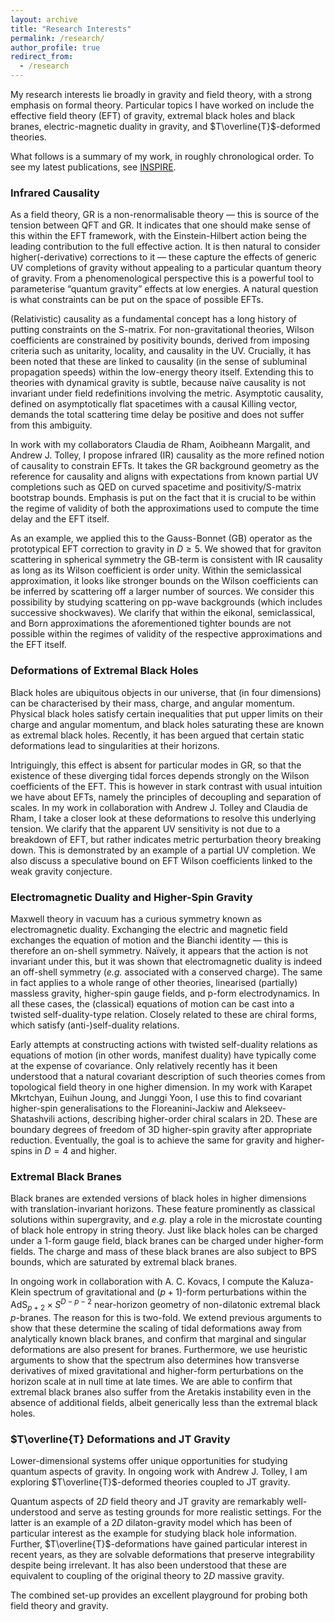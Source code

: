 ```yaml
---
layout: archive
title: "Research Interests"
permalink: /research/
author_profile: true
redirect_from:
  - /research
---
```


My research interests lie broadly in gravity and field theory, with a strong emphasis on formal theory. 
Particular topics I have worked on include the effective field theory (EFT) of gravity, extremal black holes and black branes, electric-magnetic duality in gravity, and $T\overline{T}$-deformed theories.  

What follows is a summary of my work, in roughly chronological order.
To see my latest publications, see [INSPIRE](https://inspirehep.net/authors/1993699).

### Infrared Causality

As a field theory, GR is a non-renormalisable theory &mdash; this is source of the tension between QFT and GR. 
It indicates that one should make sense of this within the EFT framework, with the Einstein-Hilbert action being the leading contribution to the full effective action.
It is then natural to consider higher(-derivative) corrections to it &mdash; these capture the effects of generic UV completions of gravity without appealing to a particular quantum theory of gravity. 
From a phenomenological perspective this is a powerful tool to parameterise “quantum gravity” effects at low energies. 
A natural question is what constraints can be put on the space of possible EFTs.

(Relativistic) causality as a fundamental concept has a long history of putting constraints on the S-matrix. 
For non-gravitational theories, Wilson coefficients are constrained by positivity bounds, derived from imposing criteria such as unitarity, locality, and causality in the UV. 
Crucially, it has been noted that these are linked to causality (in the sense of subluminal propagation speeds) within the low-energy theory itself. 
Extending this to theories with dynamical gravity is subtle, because naïve causality is not invariant under field redefinitions involving the metric. 
Asymptotic causality, defined on asymptotically flat spacetimes with a causal Killing vector, demands the total scattering time delay be positive and does not suffer from this ambiguity. 

In work with my collaborators Claudia de Rham, Aoibheann Margalit, and Andrew J. Tolley, I propose infrared (IR) causality as the more refined notion of causality to constrain EFTs.
It takes the GR background geometry as the reference for causality and aligns with expectations from known partial UV completions such as QED on curved spacetime and positivity/S-matrix bootstrap bounds. 
Emphasis is put on the fact that it is crucial to be within the regime of validity of both the approximations used to compute the time delay and the EFT itself.

As an example, we applied this to the Gauss-Bonnet (GB) operator as the prototypical EFT correction to gravity in $D \geq 5$. 
We showed that for graviton scattering in spherical symmetry the GB-term is consistent with IR causality as long as its Wilson coefficient is order unity. 
Within the semiclassical approximation, it looks like stronger bounds on the Wilson coefficients can be inferred by scattering off a larger number of sources.
We consider this possibility by studying scattering on pp-wave backgrounds (which includes successive shockwaves). 
We clarify that within the eikonal, semiclassical, and Born approximations the aforementioned tighter bounds are not possible within the regimes of validity of the respective approximations and the EFT itself.
  
### Deformations of Extremal Black Holes

Black holes are ubiquitous objects in our universe, that (in four dimensions) can be characterised by their mass, charge, and angular momentum. 
Physical black holes satisfy certain inequalities that put upper limits on their charge and angular momentum, and black holes saturating these are known as extremal black holes.
Recently, it has been argued that certain static deformations lead to singularities at their horizons. 

Intriguingly, this effect is absent for particular modes in GR, so that the existence of these diverging tidal forces depends strongly on the Wilson coefficients of the EFT. 
This is however in stark contrast with usual intuition we have about EFTs, namely the principles of decoupling and separation of scales. 
In my work in collaboration with Andrew J. Tolley and Claudia de Rham, I take a closer look at these deformations to resolve this underlying tension. 
We clarify that the apparent UV sensitivity is not due to a breakdown of EFT, but rather indicates metric perturbation theory breaking down.
This is demonstrated by an example of a partial UV completion.
We also discuss a speculative bound on EFT Wilson coefficients linked to the weak gravity conjecture.

### Electromagnetic Duality and Higher-Spin Gravity

Maxwell theory in vacuum has a curious symmetry known as electromagnetic duality.
Exchanging the electric and magnetic field exchanges the equation of motion and the Bianchi identity &mdash; this is therefore an on-shell symmetry.
Na&iuml;vely, it appears that the action is not invariant under this, but it was shown that electromagnetic duality is indeed an off-shell symmetry (*e.g.* associated with a conserved charge).
The same in fact applies to a whole range of other theories, linearised (partially) massless gravity, higher-spin gauge fields, and p-form electrodynamics. 
In all these cases, the (classical) equations of motion can be cast into a twisted self-duality-type relation.
Closely related to these are chiral forms, which satisfy (anti-)self-duality relations. 

Early attempts at constructing actions with twisted self-duality relations as equations of motion (in other words, manifest duality) have typically come at the expense of covariance.
Only relatively recently has it been understood that a natural covariant description of such theories comes from topological field theory in one higher dimension.
In my work with Karapet Mkrtchyan, Euihun Joung, and Junggi Yoon, I use this to find covariant higher-spin generalisations to the Floreanini-Jackiw and Alekseev-Shatashvili actions, describing higher-order chiral scalars in 2D.
These are boundary degrees of freedom of 3D higher-spin gravity after appropriate reduction. 
Eventually, the goal is to achieve the same for gravity and higher-spins in $D=4$ and higher. 

### Extremal Black Branes

Black branes are extended versions of black holes in higher dimensions with translation-invariant horizons.
These feature prominently as classical solutions within supergravity, and *e.g.* play a role in the microstate counting of black hole entropy in string theory.
Just like black holes can be charged under a 1-form gauge field, black branes can be charged under higher-form fields.
The charge and mass of these black branes are also subject to BPS bounds, which are saturated by extremal black branes.

In ongoing work in collaboration with A. C. Kovacs, I compute the Kaluza-Klein spectrum of gravitational and $(p+1)$-form perturbations within the $\mathrm{AdS}_{p+2} \times S^{D-p-2}$ near-horizon geometry of non-dilatonic extremal black $p$-branes.
The reason for this is two-fold.
We extend previous arguments to show that these determine the scaling of tidal deformations away from analytically known black branes, and confirm that marginal and singular deformations are also present for branes. 
Furthermore, we use heuristic arguments to show that the spectrum also determines how transverse derivatives of mixed gravitational and higher-form perturbations on the horizon scale at in null time at late times.
We are able to confirm that extremal black branes also suffer from the Aretakis instability even in the absence of additional fields, albeit generically less than the extremal black holes.

### $T\overline{T} Deformations and JT Gravity

Lower-dimensional systems offer unique opportunities for studying quantum aspects of gravity. 
In ongoing work with Andrew J. Tolley, I am exploring $T\overline{T}$-deformed theories coupled to JT gravity.

Quantum aspects of $2D$ field theory and JT gravity are remarkably well-understood and serve as testing grounds for more realistic settings. 
For the latter is an example of a $2D$ dilaton-gravity model which has been of particular interest as the example for studying black hole information.
Further, $T\overline{T}$-deformations have gained particular interest in recent years, as they are solvable deformations that preserve integrability despite being irrelevant. 
It has also been understood that these are equivalent to coupling of the original theory to $2D$ massive gravity. 

The combined set-up provides an excellent playground for probing both field theory and gravity. 
